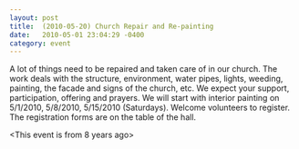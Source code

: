 ```yaml
---
layout: post
title:  (2010-05-20) Church Repair and Re-painting
date:   2010-05-01 23:04:29 -0400
category: event
---
```


A lot of things need to be repaired and taken care of in our church. 
The work deals with the structure, environment, water pipes, 
lights, weeding, painting, the facade and signs of the church, etc. 
We expect your support, participation, offering and prayers. 
We will start with interior painting on 5/1/2010, 5/8/2010, 5/15/2010 (Saturdays). 
Welcome volunteers to register. 
The registration forms are on the table of the hall.

<This event is from 8 years ago>
